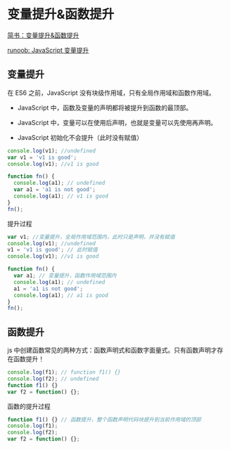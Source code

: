 # 变量提升&函数提升

[简书：变量提升&函数提升](https://www.jianshu.com/p/e6e7893c6ab1)

[runoob: JavaScript 变量提升](https://www.runoob.com/js/js-hoisting.html)

## 变量提升

在 ES6 之前，JavaScript 没有块级作用域，只有全局作用域和函数作用域。

- JavaScript 中，函数及变量的声明都将被提升到函数的最顶部。

- JavaScript 中，变量可以在使用后声明，也就是变量可以先使用再声明。

- JavaScript 初始化不会提升（此时没有赋值）

```javascript
console.log(v1); //undefined
var v1 = 'v1 is good';
console.log(v1); //v1 is good

function fn() {
  console.log(a1); // undefined
  var a1 = 'a1 is not good';
  console.log(a1); // v1 is good
}
fn();
```

提升过程

```javascript
var v1; //变量提升，全局作用域范围内，此时只是声明，并没有赋值
console.log(v1); //undefined
v1 = 'v1 is good'; // 此时赋值
console.log(v1); //v1 is good

function fn() {
  var a1; // 变量提升，函数作用域范围内
  console.log(a1); // undefined
  a1 = 'a1 is not good';
  console.log(a1); // a1 is good
}
fn();
```

## 函数提升

js 中创建函数常见的两种方式：函数声明式和函数字面量式。只有函数声明才存在函数提升！

```javascript
console.log(f1); // function f1() {}
console.log(f2); // undefined
function f1() {}
var f2 = function() {};
```

函数的提升过程

```javascript
function f1() {} // 函数提升，整个函数声明代码块提升到当前作用域的顶部
console.log(f1);
console.log(f2);
var f2 = function() {};
```
